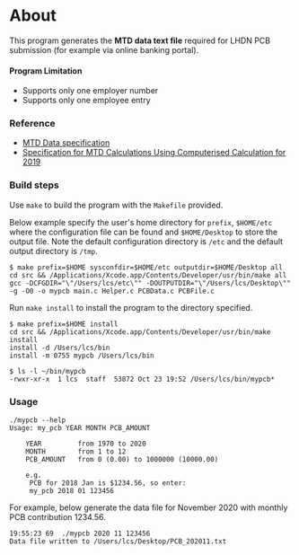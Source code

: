 # About

This program generates the __MTD data text file__ required for LHDN PCB submission (for example via online banking portal). 

#### Program Limitation

- Supports only one employer number
- Supports only one employee entry

### Reference

- [MTD Data specification](http://lampiran1.hasil.gov.my/pdf/pdfam/FormatDataCP39BI.pdf)
- [Specification for MTD Calculations Using Computerised Calculation for 2019](http://lampiran1.hasil.gov.my/pdf/pdfam/Spesifikasi_Kaedah_Pengiraan_Berkomputer_PCB_2019.pdf)


### Build steps

Use `make` to build the program with the `Makefile` provided.

Below example specify the user's home directory for `prefix`, `$HOME/etc` where the configuration file can be found and `$HOME/Desktop` to store the output file. Note the default configuration directory is `/etc` and the default output directory is `/tmp`.

```  
$ make prefix=$HOME sysconfdir=$HOME/etc outputdir=$HOME/Desktop all
cd src && /Applications/Xcode.app/Contents/Developer/usr/bin/make all
gcc -DCFGDIR="\"/Users/lcs/etc\"" -DOUTPUTDIR="\"/Users/lcs/Desktop\"" -g -O0 -o mypcb main.c Helper.c PCBData.c PCBFile.c  
```

Run `make install` to install the program to the directory specified.

```
$ make prefix=$HOME install                                         
cd src && /Applications/Xcode.app/Contents/Developer/usr/bin/make install
install -d /Users/lcs/bin
install -m 0755 mypcb /Users/lcs/bin
 
$ ls -l ~/bin/mypcb
-rwxr-xr-x  1 lcs  staff  53872 Oct 23 19:52 /Users/lcs/bin/mypcb* 
```

### Usage

```
./mypcb --help
Usage: my_pcb YEAR MONTH PCB_AMOUNT

	YEAR         from 1970 to 2020
	MONTH        from 1 to 12
	PCB_AMOUNT   from 0 (0.00) to 1000000 (10000.00)

	e.g.
	 PCB for 2018 Jan is $1234.56, so enter:
	 my_pcb 2018 01 123456
```

For example, below generate the data file for November 2020 with monthly PCB contribution 1234.56.

```
19:55:23 69  ./mypcb 2020 11 123456
Data file written to /Users/lcs/Desktop/PCB_202011.txt
```
